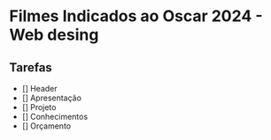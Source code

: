 # Filmes Indicados ao Oscar 2024 - Web desing

## Tarefas

- [] Header
- [] Apresentação
- [] Projeto
- [] Conhecimentos
- [] Orçamento
